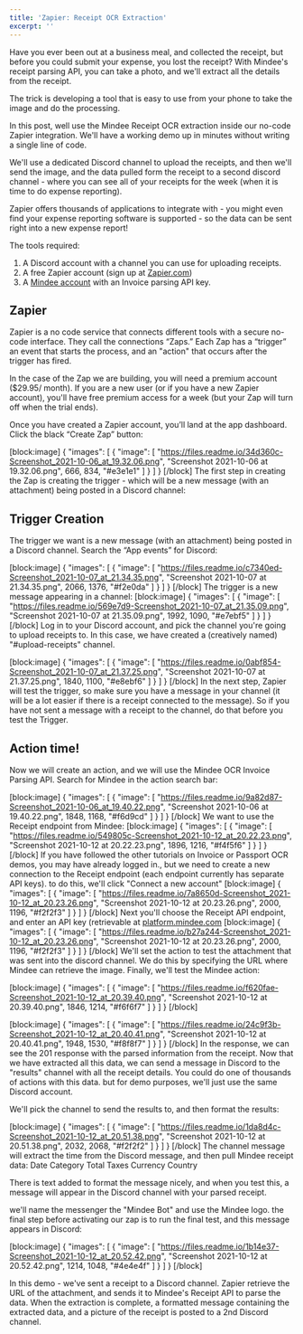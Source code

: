 ```yaml
---
title: 'Zapier: Receipt OCR Extraction'
excerpt: ''
---
```

Have you ever been out at a business meal, and collected the receipt, but before you could submit your expense, you lost the receipt? With Mindee's receipt parsing API, you can take a photo, and we'll extract all the details from the receipt.

The trick is developing a tool that is easy to use from your phone to take the image and do the processing.

In this post, well use the Mindee Receipt OCR extraction inside our no-code Zapier integration.  We'll have a working demo up in minutes without writing a single line of code.

We'll use a dedicated Discord channel to upload the receipts, and then we'll send the image, and the data pulled form the receipt to a second discord channel - where you can see all of your receipts for the week (when it is time to do expense reporting). 

Zapier offers thousands of applications to integrate with - you might even find your expense reporting software  is supported - so the data can be sent right into a new expense report!

The tools required:

1. A Discord account with a channel you can use for uploading receipts.
2. A free Zapier account (sign up at [Zapier.com](https://zapier.com))
3. A [Mindee account](https://platform.mindee.com) with an Invoice parsing API key.

## Zapier

Zapier is a no code service that connects different tools with a secure no-code interface.  They call the connections “Zaps.”  Each Zap has a “trigger” an event that starts the process, and an "action" that occurs after the trigger has fired.

In the case of the Zap we are building, you will need a premium account ($29.95/ month). If you are a new user (or if you have a new Zapier account), you'll have free premium access for a week (but your Zap will turn off when the trial ends).

Once you have created a Zapier account, you’ll land at the app dashboard.  Click the black “Create Zap” button:

[block:image]
{
  "images": [
    {
      "image": [
        "https://files.readme.io/34d360c-Screenshot_2021-10-06_at_19.32.06.png",
        "Screenshot 2021-10-06 at 19.32.06.png",
        666,
        834,
        "#e3e1e1"
      ]
    }
  ]
}
[/block]
The first step in creating the Zap is creating the trigger - which will be a new message (with an attachment) being posted in a Discord channel:


## Trigger Creation

The trigger we want is a new message (with an attachment) being posted in a Discord channel.  Search the “App events” for Discord:

[block:image]
{
  "images": [
    {
      "image": [
        "https://files.readme.io/c7340ed-Screenshot_2021-10-07_at_21.34.35.png",
        "Screenshot 2021-10-07 at 21.34.35.png",
        2066,
        1376,
        "#f2e0da"
      ]
    }
  ]
}
[/block]
The trigger is a new message appearing in a channel:
[block:image]
{
  "images": [
    {
      "image": [
        "https://files.readme.io/569e7d9-Screenshot_2021-10-07_at_21.35.09.png",
        "Screenshot 2021-10-07 at 21.35.09.png",
        1992,
        1090,
        "#e7ebf5"
      ]
    }
  ]
}
[/block]
Log in to your Discord account, and pick the channel you're going to upload receipts to.  In this case, we have created a (creatively named) "#upload-receipts" channel.

[block:image]
{
  "images": [
    {
      "image": [
        "https://files.readme.io/0abf854-Screenshot_2021-10-07_at_21.37.25.png",
        "Screenshot 2021-10-07 at 21.37.25.png",
        1840,
        1100,
        "#e8ebf6"
      ]
    }
  ]
}
[/block]
In the next step, Zapier will test the trigger, so make sure you have a message in your channel (it will be a lot easier if there is a receipt connected to the message).  So if you have not sent a message with a receipt to the channel, do that before you test the Trigger.

## Action time!

Now we will create an action, and we will use the Mindee OCR Invoice Parsing API. Search for Mindee in the action search bar:

[block:image]
{
  "images": [
    {
      "image": [
        "https://files.readme.io/9a82d87-Screenshot_2021-10-06_at_19.40.22.png",
        "Screenshot 2021-10-06 at 19.40.22.png",
        1848,
        1168,
        "#f6d9cd"
      ]
    }
  ]
}
[/block]
We want to use the Receipt endpoint from Mindee:
[block:image]
{
  "images": [
    {
      "image": [
        "https://files.readme.io/549805c-Screenshot_2021-10-12_at_20.22.23.png",
        "Screenshot 2021-10-12 at 20.22.23.png",
        1896,
        1216,
        "#f4f5f6"
      ]
    }
  ]
}
[/block]
If you have followed the other tutorials on Invoice or Passport OCR demos, you may have already logged in., but we need to create a new connection to the Receipt endpoint (each endpoint currently has separate API keys). to do this, we'll click "Connect a new account"
[block:image]
{
  "images": [
    {
      "image": [
        "https://files.readme.io/7a8650d-Screenshot_2021-10-12_at_20.23.26.png",
        "Screenshot 2021-10-12 at 20.23.26.png",
        2000,
        1196,
        "#f2f2f3"
      ]
    }
  ]
}
[/block]
Next you'll choose the Receipt API endpoint, and enter an API key (retrievable at [platform.mindee.com](https://platform.mindee.com/apishub/products/mindee/expense_receipts?setup=default#tokens)
[block:image]
{
  "images": [
    {
      "image": [
        "https://files.readme.io/b27a244-Screenshot_2021-10-12_at_20.23.26.png",
        "Screenshot 2021-10-12 at 20.23.26.png",
        2000,
        1196,
        "#f2f2f3"
      ]
    }
  ]
}
[/block]
We'll set the action to test the attachment that was sent into the discord channel. We do this by specifying the URL where Mindee can retrieve the image.  Finally, we'll test the Mindee action:


[block:image]
{
  "images": [
    {
      "image": [
        "https://files.readme.io/f620fae-Screenshot_2021-10-12_at_20.39.40.png",
        "Screenshot 2021-10-12 at 20.39.40.png",
        1846,
        1214,
        "#f6f6f7"
      ]
    }
  ]
}
[/block]

[block:image]
{
  "images": [
    {
      "image": [
        "https://files.readme.io/24c9f3b-Screenshot_2021-10-12_at_20.40.41.png",
        "Screenshot 2021-10-12 at 20.40.41.png",
        1948,
        1530,
        "#f8f8f7"
      ]
    }
  ]
}
[/block]
In the response, we can see the 201 response with the parsed information from the receipt.  Now that we have extracted all this data, we can send a message in Discord to the "results" channel with all the receipt details.  You could do one of thousands of actions with this data. but for demo purposes, we'll just use the same Discord account. 

We'll pick the channel to send the results to, and then format the results:


[block:image]
{
  "images": [
    {
      "image": [
        "https://files.readme.io/1da8d4c-Screenshot_2021-10-12_at_20.51.38.png",
        "Screenshot 2021-10-12 at 20.51.38.png",
        2032,
        2068,
        "#f2f2f2"
      ]
    }
  ]
}
[/block]
The channel message will extract the time from the Discord message, and then pull Mindee receipt data: 
Date
Category
Total
Taxes
Currency
Country

There is text added to format the message nicely, and when you test this, a message will appear in the Discord channel with your parsed receipt.

we'll name the messenger the "Mindee Bot" and use the Mindee logo.  the final step before activating our zap is to run the final test, and this message appears in Discord:


[block:image]
{
  "images": [
    {
      "image": [
        "https://files.readme.io/1b14e37-Screenshot_2021-10-12_at_20.52.42.png",
        "Screenshot 2021-10-12 at 20.52.42.png",
        1214,
        1048,
        "#4e4e4f"
      ]
    }
  ]
}
[/block]


In this demo - we've sent a receipt to a Discord channel. Zapier retrieve the URL of the attachment, and sends it to Mindee's Receipt API to parse the data. When the extraction is complete, a formatted message containing the extracted data, and a picture of the receipt is posted to a 2nd Discord channel.